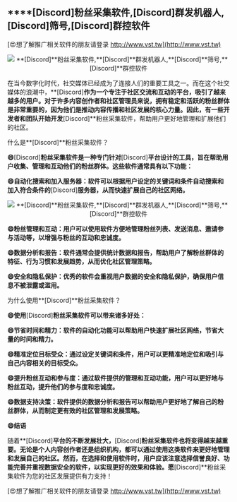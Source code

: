 ## ****[Discord]**粉丝采集软件,**[Discord]**群发机器人,**[Discord]**筛号,**[Discord]**群控软件**

[😍想了解推广相关软件的朋友请登录 http://www.vst.tw](http://www.vst.tw)

 <center><img src="https://vst.tw/MP4/tuiguang/png/6.png" alt="**[Discord]**粉丝采集软件,**[Discord]**群发机器人,**[Discord]**筛号,**[Discord]**群控软件"></center>

在当今数字化时代，社交媒体已经成为了连接人们的重要工具之一。而在这个社交媒体的浪潮中，**[Discord]**作为一个专注于社区交流和互动的平台，吸引了越来越多的用户。对于许多内容创作者和社区管理员来说，拥有稳定和活跃的粉丝群体是非常重要的，因为他们是推动内容传播和社区发展的核心力量。因此，有一些开发者和团队开始开发**[Discord]**粉丝采集软件，帮助用户更好地管理和扩展他们的社区。

什么是**[Discord]**粉丝采集软件？

**😄**[Discord]**粉丝采集软件是一种专门针对**[Discord]**平台设计的工具，旨在帮助用户收集、管理和互动他们的粉丝群体。这些软件通常具有以下功能：**

**😄自动化搜索和加入服务器：软件可以根据用户设定的关键词和条件自动搜索和加入符合条件的**[Discord]**服务器，从而快速扩展自己的社区网络。**

 <center><img src="https://vst.tw/MP4/tuiguang/png/6.png" alt="**[Discord]**粉丝采集软件,**[Discord]**群发机器人,**[Discord]**筛号,**[Discord]**群控软件"></center>

**😄粉丝管理和互动：用户可以使用软件方便地管理粉丝列表、发送消息、邀请参与活动等，以增强与粉丝的互动和忠诚度。**

**😄数据分析和报告：软件通常会提供统计数据和报告，帮助用户了解粉丝群体的特征、行为习惯和发展趋势，从而优化社区管理策略。**

**😄安全和隐私保护：优秀的软件会重视用户数据的安全和隐私保护，确保用户信息不被泄露或滥用。**

为什么使用**[Discord]**粉丝采集软件？

**😄使用**[Discord]**粉丝采集软件可以带来诸多好处：**

**😄节省时间和精力：软件的自动化功能可以帮助用户快速扩展社区网络，节省大量的时间和精力。**

**😄精准定位目标受众：通过设定关键词和条件，用户可以更精准地定位和吸引与自己内容相关的目标受众。**

**😄提升粉丝互动和参与度：通过软件提供的管理和互动功能，用户可以更好地与粉丝互动，提升他们的参与度和忠诚度。**

**😄数据支持决策：软件提供的数据分析和报告可以帮助用户更好地了解自己的粉丝群体，从而制定更有效的社区管理和发展策略。**

**😄结语**

随着**[Discord]**平台的不断发展壮大，**[Discord]**粉丝采集软件也将变得越来越重要。无论是个人内容创作者还是组织机构，都可以通过使用这类软件来更好地管理和发展自己的社区。然而，在选择和使用软件时，用户应该注意选择信誉良好、功能完善并重视数据安全的软件，以实现更好的效果和体验。愿**[Discord]**粉丝采集软件为您的社区发展提供有力支持！

[😍想了解推广相关软件的朋友请登录 http://www.vst.tw](http://www.vst.tw)



